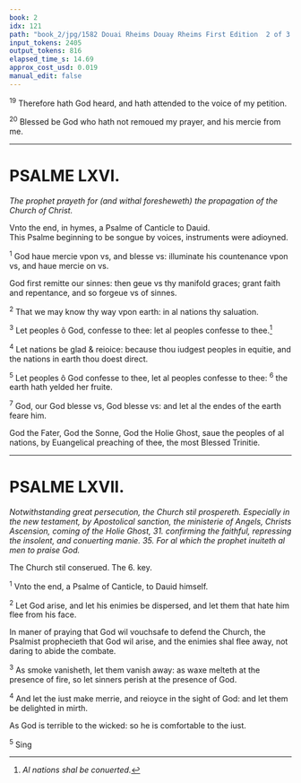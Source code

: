 ```yaml
---
book: 2
idx: 121
path: "book_2/jpg/1582 Douai Rheims Douay Rheims First Edition  2 of 3 1610 Old Testament.pdf-121.jpg"
input_tokens: 2405
output_tokens: 816
elapsed_time_s: 14.69
approx_cost_usd: 0.019
manual_edit: false
---
```

<sup>19</sup> Therefore hath God heard, and hath attended to the voice of my petition.

<sup>20</sup> Blessed be God who hath not remoued my prayer, and his mercie from me.

---

# PSALME LXVI.

*The prophet prayeth for (and withal foresheweth) the propagation of the Church of Christ.*

<aside>Vnto the end, in hymes, a Psalme of Canticle to Dauid.</aside>

<aside>This Psalme beginning to be songue by voices, instruments were adioyned.</aside>

<sup>1</sup> God haue mercie vpon vs, and blesse vs: illuminate his countenance vpon vs, and haue mercie on vs.

<aside>God first remitte our sinnes: then geue vs thy manifold graces; grant faith and repentance, and so forgeue vs of sinnes.</aside>

<sup>2</sup> That we may know thy way vpon earth: in al nations thy saluation.

<sup>3</sup> Let peoples ô God, confesse to thee: let al peoples confesse to thee.[^1]

<sup>4</sup> Let nations be glad & reioice: because thou iudgest peoples in equitie, and the nations in earth thou doest direct.

<sup>5</sup> Let peoples ô God confesse to thee, let al peoples confesse to thee: <sup>6</sup> the earth hath yelded her fruite.

<sup>7</sup> God, our God blesse vs, God blesse vs: and let al the endes of the earth feare him.

<aside>God the Fater, God the Sonne, God the Holie Ghost, saue the peoples of al nations, by Euangelical preaching of thee, the most Blessed Trinitie.</aside>

---

# PSALME LXVII.

*Notwithstanding great persecution, the Church stil prospereth. Especially in the new testament, by Apostolical sanction, the ministerie of Angels, Christs Ascension, coming of the Holie Ghost, 31. confirming the faithful, repressing the insolent, and conuerting manie. 35. For al which the prophet inuiteth al men to praise God.*

<aside>The Church stil conserued. The 6. key.</aside>

<sup>1</sup> Vnto the end, a Psalme of Canticle, to Dauid himself.

<sup>2</sup> Let God arise, and let his enimies be dispersed, and let them that hate him flee from his face.

<aside>In maner of praying that God wil vouchsafe to defend the Church, the Psalmist prophecieth that God wil arise, and the enimies shal flee away, not daring to abide the combate.</aside>

<sup>3</sup> As smoke vanisheth, let them vanish away: as waxe melteth at the presence of fire, so let sinners perish at the presence of God.

<sup>4</sup> And let the iust make merrie, and reioyce in the sight of God: and let them be delighted in mirth.

<aside>As God is terrible to the wicked: so he is comfortable to the iust.</aside>

<sup>5</sup> Sing

[^1]: *Al nations shal be conuerted.*